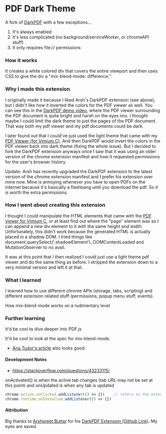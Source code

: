 # PDF Dark Theme

A fork of [DarkPDF](https://chrome.google.com/webstore/detail/darkpdf/cfemcmeknmapecneeeaajnbhhgfgkfhp?hl=en) with a few exceptions...

1. It's always enabled 
2. It's less complicated (no background/serviceWorker, or chromeAPI stuff)
4. It only requires file:// permissions 

### How it works 

It creates a white colored div that covers the entire viewport and then uses CSS to give the div a "mix-blend-mode: difference;".

### Why I made this extension

I originally made it because I liked Arsh's DarkPDF extension (see above), but I didn't like how it inverted the colors for the PDF viewer as well. You can see this in the [DarkPDF demo video](https://youtu.be/Z7oZTJ41cxg?t=5), where the PDF viewer surrounding the PDF document is quite bright and harsh on the eyes imo. I thought maybe I could limit the dark theme to just the pages of the PDF document. That way both my pdf viewer and my pdf documents could be dark.

I later found out that I could've just used the light theme that came with my [PDF Viewer (for Vimium C)](https://chrome.google.com/webstore/detail/pdf-viewer-for-vimium-c/nacjakoppgmdcpemlfnfegmlhipddanj?hl=en). And then DarkPDF would invert the colors in the PDF viewer back into dark theme (fixing the whole issue). But I decided to fork the DarkPDF extension anyways once I saw that it was using an older version of the chrome extension manifest and how it requested permissions for the user's browser history.

Update: Arsh has recently upgraded the DarkPDF extension to the latest version of the chrome extension manifest and I prefer his extension over mine now. Mine is annoying whenever you have to open PDFs on the internet because it's basically a flashbang until you download the pdf. So it is worth the extra permissions.

### How I went about creating this extension

I thought I could manipulate the HTML elements that came with the [PDF viewer for Vimium C](https://chrome.google.com/webstore/detail/pdf-viewer-for-vimium-c/nacjakoppgmdcpemlfnfegmlhipddanj?hl=en), or at least find out where the "page" element was so I can append a new div element to it with the same height and width. Unfortunately, this didn't work because the generated HTML is actually placed in a shadow DOM. I tried things like document.querySelect('.shadowElement'), DOMContentLoaded and MutationObserver to no avail.

It was at this point that I then realized I could just use a light theme pdf viewer and do the same thing as before. I stripped the extension down to a very minimal version and left it at that.

### What I learned 

I learned how to use different chrome APIs (storage, tabs, scripting) and different extension related stuff (permissions, popup menu stuff, events).

How mix-blend-mode works on a rudimentary level

### Further learning

It'd be cool to dive deeper into PDF.js

It'd be cool to look at the spec for mix-blend-mode. 
  - [Ana Tudor's article](https://css-tricks.com/taming-blend-modes-difference-and-exclusion) also looks good.

#### Development Notes

- https://stackoverflow.com/questions/43233115/

onActivated() is when the active tab changes (tab URL may not be set at this point) and onUpdated is when any tab is updated

```js
chrome.action.onClicked.addListener(() => {})    // refers to the extension being clicked in the toolbar
chrome.runtime.onInstalled.addListener(() => {}) 
```

#### Attribution

Big thanks to [Arshpreet Buttar](https://github.com/ArshSB) for his [DarkPDF Extension (Github Link)](https://github.com/ArshSB/DarkPDF). My eyes are saved.
